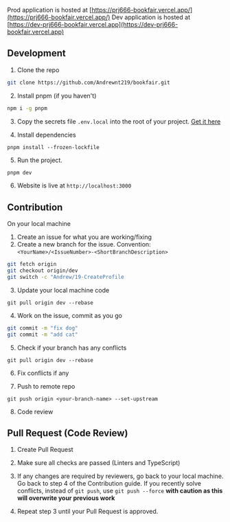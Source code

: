 Prod application is hosted at [https://prj666-bookfair.vercel.app/](https://prj666-bookfair.vercel.app/)
Dev application is hosted at [https://dev-prj666-bookfair.vercel.app](https://dev-prj666-bookfair.vercel.app)

## Development

1. Clone the repo

```bash
git clone https://github.com/Andrewnt219/bookfair.git
```

2. Install pnpm (if you haven't)

```bash
npm i -g pnpm
```

3. Copy the secrets file `.env.local` into the root of your project. [Get it here](https://seneca.sharepoint.com/:u:/r/sites/Spring2022-PRJ666NBB-Team05/Shared%20Documents/Team%2005/.env.local?csf=1&web=1&e=TWPxt4)

4. Install dependencies

```
pnpm install --frozen-lockfile
```

5. Run the project.

```bash
pnpm dev
```

6. Website is live at `http://localhost:3000`

## Contribution

On your local machine

1. Create an issue for what you are working/fixing
2. Create a new branch for the issue. Convention: `<YourName>/<IssueNumber>-<ShortBranchDescription>`

```bash
git fetch origin
git checkout origin/dev
git switch -c "Andrew/19-CreateProfile
```

3. Update your local machine code

```
git pull origin dev --rebase
```

4. Work on the issue, commit as you go

```bash
git commit -m "fix dog"
git commit -m "add cat"
```

5. Check if your branch has any conflicts

```
git pull origin dev --rebase
```

6. Fix conflicts if any

7. Push to remote repo

```
git push origin <your-branch-name> --set-upstream
```

8. Code review

## Pull Request (Code Review)

1. Create Pull Request

2. Make sure all checks are passed (Linters and TypeScript)

3. If any changes are required by reviewers, go back to your local machine. Go back to step 4 of the Contribution guide. If you recently solve conflicts, instead of `git push`, use `git push --force` **with caution as this will overwrite your previous work**

4. Repeat step 3 until your Pull Request is approved.

